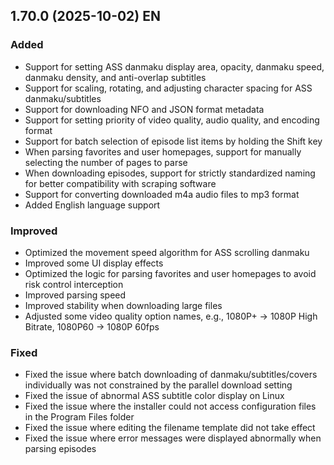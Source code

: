 ## 1.70.0 (2025-10-02) EN
### Added
* Support for setting ASS danmaku display area, opacity, danmaku speed, danmaku density, and anti-overlap subtitles
* Support for scaling, rotating, and adjusting character spacing for ASS danmaku/subtitles
* Support for downloading NFO and JSON format metadata
* Support for setting priority of video quality, audio quality, and encoding format
* Support for batch selection of episode list items by holding the Shift key
* When parsing favorites and user homepages, support for manually selecting the number of pages to parse
* When downloading episodes, support for strictly standardized naming for better compatibility with scraping software
* Support for converting downloaded m4a audio files to mp3 format
* Added English language support

### Improved
* Optimized the movement speed algorithm for ASS scrolling danmaku
* Improved some UI display effects
* Optimized the logic for parsing favorites and user homepages to avoid risk control interception
* Improved parsing speed
* Improved stability when downloading large files
* Adjusted some video quality option names, e.g., 1080P+ -> 1080P High Bitrate, 1080P60 -> 1080P 60fps

### Fixed
* Fixed the issue where batch downloading of danmaku/subtitles/covers individually was not constrained by the parallel download setting
* Fixed the issue of abnormal ASS subtitle color display on Linux
* Fixed the issue where the installer could not access configuration files in the Program Files folder
* Fixed the issue where editing the filename template did not take effect
* Fixed the issue where error messages were displayed abnormally when parsing episodes